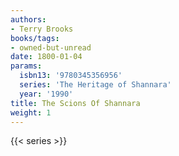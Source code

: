 ```yaml
---
authors:
- Terry Brooks
books/tags:
- owned-but-unread
date: 1800-01-04
params:
  isbn13: '9780345356956'
  series: 'The Heritage of Shannara'
  year: '1990'
title: The Scions Of Shannara
weight: 1
---
```



<!--more-->

{{< series >}}